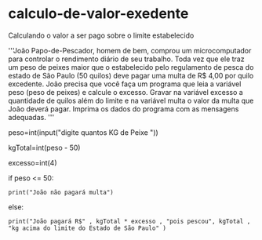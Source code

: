 # calculo-de-valor-exedente
Calculando o valor a ser pago sobre o limite estabelecido

'''João Papo-de-Pescador, homem de bem, comprou um microcomputador para controlar o rendimento diário de seu trabalho. Toda vez que ele traz um peso de peixes maior que o estabelecido pelo regulamento de pesca do estado de São Paulo (50 quilos) deve pagar uma multa de R$ 4,00 por quilo excedente. João precisa que você faça um programa que leia a variável peso (peso de peixes) e calcule o excesso. Gravar na variável excesso a quantidade de quilos além do limite e na variável multa o valor da multa que João deverá pagar. Imprima os dados do programa com as mensagens adequadas.
'''

peso=int(input("digite quantos KG de Peixe "))

kgTotal=int(peso - 50)

excesso=int(4)

if peso <= 50:

    print("João não pagará multa")
    
else:

    print("João pagará R$" , kgTotal * excesso , "pois pescou", kgTotal , "kg acima do limite do Estado de São Paulo" )

